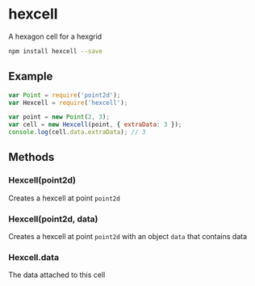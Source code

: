 # hexcell

A hexagon cell for a hexgrid

```sh
npm install hexcell --save
```

## Example

```js
var Point = require('point2d');
var Hexcell = require('hexcell');

var point = new Point(2, 3);
var cell = new Hexcell(point, { extraData: 3 });
console.log(cell.data.extraData); // 3
```

## Methods

### Hexcell(point2d)
Creates a hexcell at point `point2d`

### Hexcell(point2d, data)
Creates a hexcell at point `point2d` with an object `data` that contains data

### Hexcell.data
The data attached to this cell